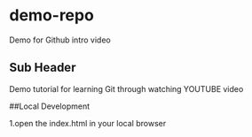 # demo-repo
Demo for Github intro video

## Sub Header 

Demo tutorial for learning Git through watching YOUTUBE video

##Local Development

1.open the index.html in your local browser
